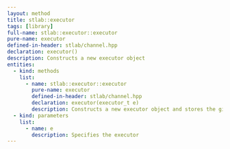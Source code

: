 ```yaml
---
layout: method
title: stlab::executor
tags: [library]
full-name: stlab::executor::executor
pure-name: executor
defined-in-header: stlab/channel.hpp 
declaration: executor()
description: Constructs a new executor object
entities:
  - kind: methods
    list:
      - name: stlab::executor::executor
        pure-name: executor
        defined-in-header: stlab/channel.hpp 
        declaration: executor(executor_t e)
        description: Constructs a new executor object and stores the given executor in it.
  - kind: parameters
    list:
      - name: e
        description: Specifies the executor
---
```

